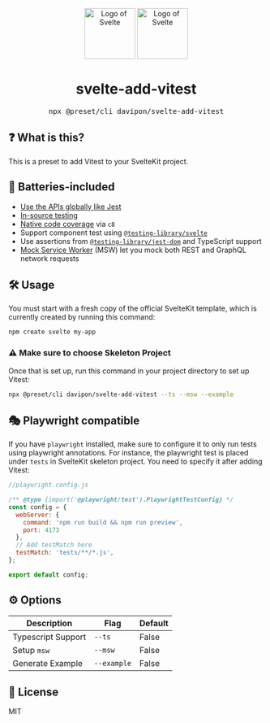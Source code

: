 <p align="center">
    <img width="100" src="https://avatars.githubusercontent.com/u/23617963?s=200&v=4" alt="Logo of Svelte"/>
    <img width="100" src="https://user-images.githubusercontent.com/11247099/145112184-a9ff6727-661c-439d-9ada-963124a281f7.png" alt="Logo of Svelte"/>
  <br />
</p>

<h1 align="center">svelte-add-vitest</h1>
<pre><div align="center">npx @preset/cli davipon/svelte-add-vitest</div></pre>

## ❓ What is this?

This is a preset to add Vitest to your SvelteKit project.

## 🔋 Batteries-included
- [Use the APIs globally like Jest](https://vitest.dev/config/#globals)
- [In-source testing](https://vitest.dev/guide/in-source.html)
- [Native code coverage](https://vitest.dev/guide/coverage.html) via `c8`
- Support component test using [`@testing-library/svelte`](https://github.com/testing-library/svelte-testing-library)
- Use assertions from [`@testing-library/jest-dom`](https://github.com/testing-library/jest-dom) and TypeScript support
- [Mock Service Worker](https://mswjs.io) (MSW) let you mock both REST and GraphQL network requests

## 🛠 Usage

You must start with a fresh copy of the official SvelteKit template, which is currently created by running this command:

```bash
npm create svelte my-app
```

### ⚠️ Make sure to choose **Skeleton Project**

Once that is set up, run this command in your project directory to set up Vitest:

```bash
npx @preset/cli davipon/svelte-add-vitest --ts --msw --example
```

## 🎭 Playwright compatible
If you have `playwright` installed, make sure to configure it to only run tests using playwright annotations.
For instance, the playwright test is placed under `tests` in SvelteKit skeleton project. You need to specify it after adding Vitest:

```js
//playwright.config.js

/** @type {import('@playwright/test').PlaywrightTestConfig} */
const config = {
  webServer: {
    command: 'npm run build && npm run preview',
    port: 4173
  },
  // Add testMatch here
  testMatch: 'tests/**/*.js',
};

export default config;
```

## ⚙️ Options

| Description        | Flag        | Default |
| ------------------ | ----------- | ------- |
| Typescript Support | `--ts`      | False   |
| Setup `msw`        | `--msw`     | False   |
| Generate Example   | `--example` | False   |

## 📄 License

MIT